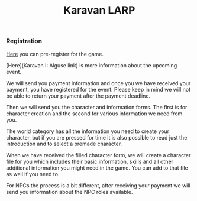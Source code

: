 ﻿---
layout: default-eng
title: Karavan LARP
---
### Registration

[Here](https://docs.google.com/forms/d/1rWLcxs9qTWRxCqIBn1W24DC5QsLv7UEQy56FUxnnlco) you can pre-register for the game. 

[Here](Karavan I: Alguse link) is more information about the upcoming event. 

We will send you payment information and once you we have received your payment, you have registered for the event. Please keep in mind we will not be able to return your payment after the payment deadline. 

Then we will send you the character and information forms. The first is for character creation and the second for various information we need from you. 

The world category has all the information you need to create your character, but if you are pressed for time it is also possible to read just the introduction and to select a premade character. 
 
When we have received the filled character form, we will create a character file for you which includes their basic information, skills and all other additional information you might need in the game. You can add to that file as well if you need to. 

For NPCs the process is a bit different, after receiving your payment we will send you information about the NPC roles available. 
